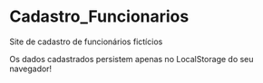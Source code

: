 # Cadastro_Funcionarios
Site de cadastro de funcionários fictícios

Os dados cadastrados persistem apenas no LocalStorage do seu navegador!
